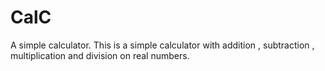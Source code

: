 # CalC
A simple calculator.
This is a simple calculator with addition , subtraction , multiplication and division on real numbers.
